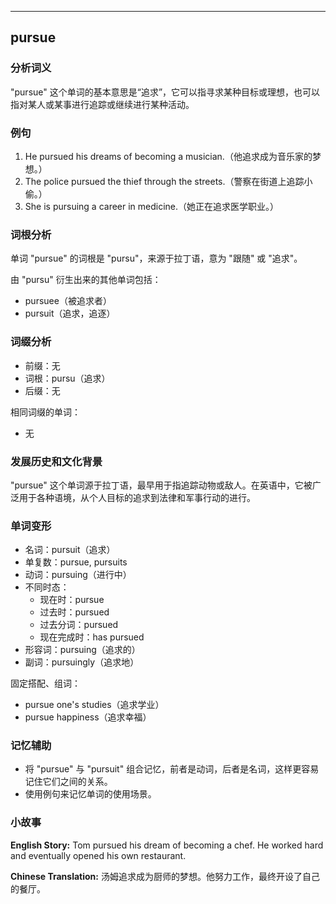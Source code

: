 
---------------
## pursue
### 分析词义
"pursue" 这个单词的基本意思是“追求”，它可以指寻求某种目标或理想，也可以指对某人或某事进行追踪或继续进行某种活动。

### 例句
1. He pursued his dreams of becoming a musician.（他追求成为音乐家的梦想。）
2. The police pursued the thief through the streets.（警察在街道上追踪小偷。）
3. She is pursuing a career in medicine.（她正在追求医学职业。）

### 词根分析
单词 "pursue" 的词根是 "pursu"，来源于拉丁语，意为 "跟随" 或 "追求"。

由 "pursu" 衍生出来的其他单词包括：
- pursuee（被追求者）
- pursuit（追求，追逐）

### 词缀分析
- 前缀：无
- 词根：pursu（追求）
- 后缀：无

相同词缀的单词：
- 无

### 发展历史和文化背景
"pursue" 这个单词源于拉丁语，最早用于指追踪动物或敌人。在英语中，它被广泛用于各种语境，从个人目标的追求到法律和军事行动的进行。

### 单词变形
- 名词：pursuit（追求）
- 单复数：pursue, pursuits
- 动词：pursuing（进行中）
- 不同时态：
  - 现在时：pursue
  - 过去时：pursued
  - 过去分词：pursued
  - 现在完成时：has pursued
- 形容词：pursuing（追求的）
- 副词：pursuingly（追求地）

固定搭配、组词：
- pursue one's studies（追求学业）
- pursue happiness（追求幸福）

### 记忆辅助
- 将 "pursue" 与 "pursuit" 组合记忆，前者是动词，后者是名词，这样更容易记住它们之间的关系。
- 使用例句来记忆单词的使用场景。

### 小故事
**English Story:**
Tom pursued his dream of becoming a chef. He worked hard and eventually opened his own restaurant.

**Chinese Translation:**
汤姆追求成为厨师的梦想。他努力工作，最终开设了自己的餐厅。

